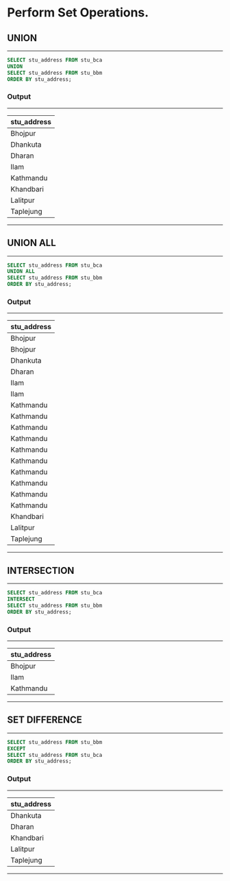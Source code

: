 # Perform Set Operations.

## UNION
---
```sql
SELECT stu_address FROM stu_bca
UNION
SELECT stu_address FROM stu_bbm
ORDER BY stu_address;
```

### Output

---
| stu_address |
| :---------- |
| Bhojpur     | 
| Dhankuta    |
| Dharan      |
| Ilam        |
| Kathmandu   |
| Khandbari   |
| Lalitpur    |
| Taplejung   |
---

## UNION ALL
---
```sql
SELECT stu_address FROM stu_bca
UNION ALL
SELECT stu_address FROM stu_bbm
ORDER BY stu_address;
```

### Output

---
| stu_address |
| :---------- |
| Bhojpur     |
| Bhojpur     | 
| Dhankuta    |
| Dharan      |
| Ilam        |
| Ilam        |
| Kathmandu   |
| Kathmandu   |
| Kathmandu   |
| Kathmandu   |
| Kathmandu   |
| Kathmandu   |
| Kathmandu   |
| Kathmandu   |
| Kathmandu   |
| Kathmandu   |
| Khandbari   |
| Lalitpur    |
| Taplejung   |
---

## INTERSECTION
---
```sql
SELECT stu_address FROM stu_bca
INTERSECT
SELECT stu_address FROM stu_bbm
ORDER BY stu_address;
```

### Output

---
| stu_address |
| :---------- |
| Bhojpur     | 
| Ilam        |
| Kathmandu   |
---

## SET DIFFERENCE
---
```sql
SELECT stu_address FROM stu_bbm
EXCEPT
SELECT stu_address FROM stu_bca
ORDER BY stu_address;
```

### Output

---
| stu_address |
| :---------- | 
| Dhankuta    |
| Dharan      |
| Khandbari   |
| Lalitpur    |
| Taplejung   |
---

